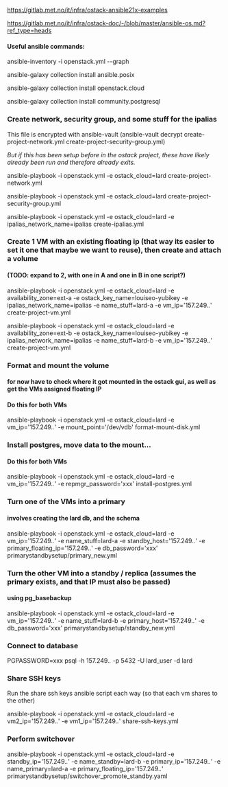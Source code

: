 https://gitlab.met.no/it/infra/ostack-ansible21x-examples

https://gitlab.met.no/it/infra/ostack-doc/-/blob/master/ansible-os.md?ref_type=heads

#### Useful ansible commands:
ansible-inventory -i openstack.yml --graph

ansible-galaxy collection install ansible.posix

ansible-galaxy collection install openstack.cloud

ansible-galaxy collection install community.postgresql

### Create network, security group, and some stuff for the ipalias
This file is encrypted with ansible-vault (ansible-vault decrypt create-project-network.yml create-project-security-group.yml)

*But if this has been setup before in the ostack project, these have likely already been run and therefore already exits.*

ansible-playbook -i openstack.yml -e ostack_cloud=lard create-project-network.yml

ansible-playbook -i openstack.yml -e ostack_cloud=lard create-project-security-group.yml

ansible-playbook -i openstack.yml -e ostack_cloud=lard -e ipalias_network_name=ipalias create-ipalias.yml

### Create 1 VM with an existing floating ip (that way its easier to set it one that maybe we want to reuse), then create and attach a volume 
#### (TODO: expand to 2, with one in A and one in B in one script?) 
ansible-playbook -i openstack.yml -e ostack_cloud=lard -e availability_zone=ext-a -e ostack_key_name=louiseo-yubikey -e ipalias_network_name=ipalias -e name_stuff=lard-a -e vm_ip='157.249.*.*' create-project-vm.yml

ansible-playbook -i openstack.yml -e ostack_cloud=lard -e availability_zone=ext-b -e ostack_key_name=louiseo-yubikey -e ipalias_network_name=ipalias -e name_stuff=lard-b -e vm_ip='157.249.*.*' create-project-vm.yml

### Format and mount the volume
#### for now have to check where it got mounted in the ostack gui, as well as get the VMs assigned floating IP
#### Do this for both VMs
ansible-playbook -i openstack.yml -e ostack_cloud=lard -e vm_ip='157.249.*.*' -e mount_point='/dev/vdb' format-mount-disk.yml 

### Install postgres, move data to the mount...
#### Do this for both VMs
ansible-playbook -i openstack.yml -e ostack_cloud=lard -e vm_ip='157.249.*.*' -e repmgr_password='xxx' install-postgres.yml

### Turn one of the VMs into a primary
#### involves creating the lard db, and the schema
ansible-playbook -i openstack.yml -e ostack_cloud=lard -e vm_ip='157.249.*.*' -e name_stuff=lard-a -e standby_host='157.249.*.*' -e primary_floating_ip='157.249.*.*' -e db_password='xxx' primarystandbysetup/primary_new.yml

### Turn the other VM into a standby / replica (assumes the primary exists, and that IP must also be passed)
#### using pg_basebackup
ansible-playbook -i openstack.yml -e ostack_cloud=lard -e vm_ip='157.249.*.*' -e name_stuff=lard-b -e primary_host='157.249.*.*' -e db_password='xxx' primarystandbysetup/standby_new.yml

### Connect to database
PGPASSWORD=xxx psql -h 157.249.*.* -p 5432 -U lard_user -d lard

### Share SSH keys
Run the share ssh keys ansible script each way (so that each vm shares to the other)

ansible-playbook -i openstack.yml -e ostack_cloud=lard -e vm2_ip='157.249.*.*' -e vm1_ip='157.249.*.*' share-ssh-keys.yml

### Perform switchover
ansible-playbook -i openstack.yml -e ostack_cloud=lard -e standby_ip='157.249.*.*' -e name_standby=lard-b -e primary_ip='157.249.*.*' -e name_primary=lard-a -e primary_floating_ip='157.249.*.*' primarystandbysetup/switchover_promote_standby.yaml
